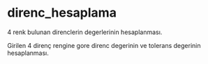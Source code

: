 # direnc_hesaplama
4 renk bulunan direnclerin degerlerinin hesaplanması.

Girilen 4 direnç rengine gore direnc degerinin ve tolerans degerinin hesaplanması.
